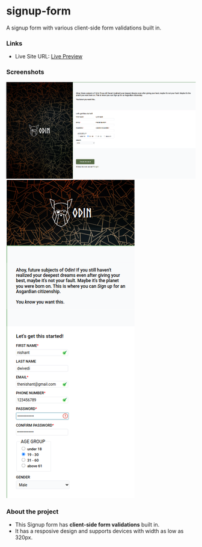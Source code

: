 # signup-form
A signup form with various client-side form validations built in.


### Links

- Live Site URL: [Live Preview](https://tranquil-mousse-63e97e.netlify.app/)



### Screenshots

![](./desktop.png)
![](./mobile.png)


### About the project

- This Signup form has **client-side form validations** built in.
- It has a resposive design and supports devices with width as low as 320px.


